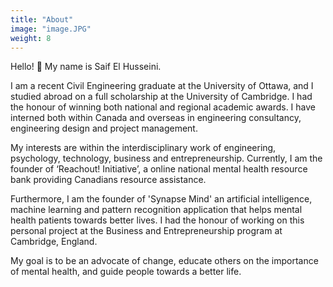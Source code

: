 ```yaml
---
title: "About"
image: "image.JPG"
weight: 8
---
```


Hello! 👋 My name is Saif El Husseini. 

I am a recent Civil Engineering graduate at the University of Ottawa, and I studied abroad on a full scholarship at the University of Cambridge. I had the honour of winning both national and regional academic awards. I have interned both within Canada and overseas in engineering consultancy, engineering design and project management.


My interests are within the interdisciplinary work of engineering, psychology, technology, business and entrepreneurship. Currently, I am the founder of ‘Reachout! Initiative’, a online national mental health resource bank providing Canadians resource assistance. 

Furthermore, I am the founder of 'Synapse Mind' an artificial intelligence, machine learning and pattern recognition application that helps mental health patients towards better lives. I had the honour of working on this personal project at the Business and Entrepreneurship program at Cambridge, England.

My goal is to be an advocate of change, educate others on the importance of mental health, and guide people towards a better life.
